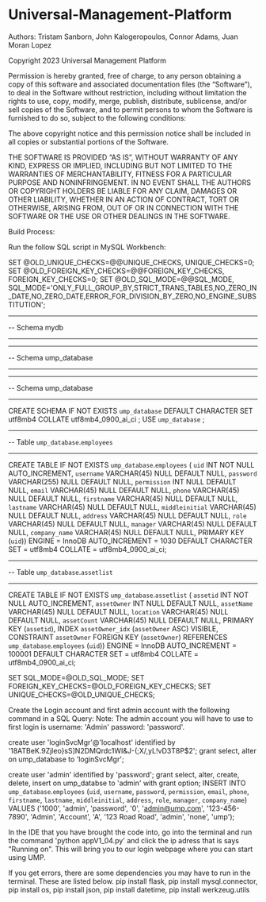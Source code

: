 # Universal-Management-Platform
Authors: Tristam Sanborn, John Kalogeropoulos, Connor Adams, Juan Moran Lopez

Copyright 2023 Universal Management Platform

Permission is hereby granted, free of charge, to any person obtaining a copy of this software and associated documentation files (the “Software”), to deal in the Software without restriction, including without limitation the rights to use, copy, modify, merge, publish, distribute, sublicense, and/or sell copies of the Software, and to permit persons to whom the Software is furnished to do so, subject to the following conditions:

The above copyright notice and this permission notice shall be included in all copies or substantial portions of the Software.

THE SOFTWARE IS PROVIDED “AS IS”, WITHOUT WARRANTY OF ANY KIND, EXPRESS OR IMPLIED, INCLUDING BUT NOT LIMITED TO THE WARRANTIES OF MERCHANTABILITY, FITNESS FOR A PARTICULAR PURPOSE AND NONINFRINGEMENT. IN NO EVENT SHALL THE AUTHORS OR COPYRIGHT HOLDERS BE LIABLE FOR ANY CLAIM, DAMAGES OR OTHER LIABILITY, WHETHER IN AN ACTION OF CONTRACT, TORT OR OTHERWISE, ARISING FROM, OUT OF OR IN CONNECTION WITH THE SOFTWARE OR THE USE OR OTHER DEALINGS IN THE SOFTWARE.


Build Process:

Run the follow SQL script in MySQL Workbench:

SET @OLD_UNIQUE_CHECKS=@@UNIQUE_CHECKS, UNIQUE_CHECKS=0;
SET @OLD_FOREIGN_KEY_CHECKS=@@FOREIGN_KEY_CHECKS, FOREIGN_KEY_CHECKS=0;
SET @OLD_SQL_MODE=@@SQL_MODE, SQL_MODE='ONLY_FULL_GROUP_BY,STRICT_TRANS_TABLES,NO_ZERO_IN_DATE,NO_ZERO_DATE,ERROR_FOR_DIVISION_BY_ZERO,NO_ENGINE_SUBSTITUTION';

-- -----------------------------------------------------
-- Schema mydb
-- -----------------------------------------------------
-- -----------------------------------------------------
-- Schema ump_database
-- -----------------------------------------------------

-- -----------------------------------------------------
-- Schema ump_database
-- -----------------------------------------------------
CREATE SCHEMA IF NOT EXISTS `ump_database` DEFAULT CHARACTER SET utf8mb4 COLLATE utf8mb4_0900_ai_ci ;
USE `ump_database` ;

-- -----------------------------------------------------
-- Table `ump_database`.`employees`
-- -----------------------------------------------------
CREATE TABLE IF NOT EXISTS `ump_database`.`employees` (
  `uid` INT NOT NULL AUTO_INCREMENT,
  `username` VARCHAR(45) NULL DEFAULT NULL,
  `password` VARCHAR(255) NULL DEFAULT NULL,
  `permission` INT NULL DEFAULT NULL,
  `email` VARCHAR(45) NULL DEFAULT NULL,
  `phone` VARCHAR(45) NULL DEFAULT NULL,
  `firstname` VARCHAR(45) NULL DEFAULT NULL,
  `lastname` VARCHAR(45) NULL DEFAULT NULL,
  `middleinitial` VARCHAR(45) NULL DEFAULT NULL,
  `address` VARCHAR(45) NULL DEFAULT NULL,
  `role` VARCHAR(45) NULL DEFAULT NULL,
  `manager` VARCHAR(45) NULL DEFAULT NULL,
  `company_name` VARCHAR(45) NULL DEFAULT NULL,
  PRIMARY KEY (`uid`))
ENGINE = InnoDB
AUTO_INCREMENT = 1030
DEFAULT CHARACTER SET = utf8mb4
COLLATE = utf8mb4_0900_ai_ci;


-- -----------------------------------------------------
-- Table `ump_database`.`assetlist`
-- -----------------------------------------------------
CREATE TABLE IF NOT EXISTS `ump_database`.`assetlist` (
  `assetid` INT NOT NULL AUTO_INCREMENT,
  `assetOwner` INT NULL DEFAULT NULL,
  `assetName` VARCHAR(45) NULL DEFAULT NULL,
  `location` VARCHAR(45) NULL DEFAULT NULL,
  `assetCount` VARCHAR(45) NULL DEFAULT NULL,
  PRIMARY KEY (`assetid`),
  INDEX `assetOwner_idx` (`assetOwner` ASC) VISIBLE,
  CONSTRAINT `assetOwner`
    FOREIGN KEY (`assetOwner`)
    REFERENCES `ump_database`.`employees` (`uid`))
ENGINE = InnoDB
AUTO_INCREMENT = 100001
DEFAULT CHARACTER SET = utf8mb4
COLLATE = utf8mb4_0900_ai_ci;


SET SQL_MODE=@OLD_SQL_MODE;
SET FOREIGN_KEY_CHECKS=@OLD_FOREIGN_KEY_CHECKS;
SET UNIQUE_CHECKS=@OLD_UNIQUE_CHECKS;

Create the Login account and first admin account with the following command in a SQL Query:
Note: The admin account you will have to use to first login is username: 'Admin' password: 'password'.

create user 'loginSvcMgr'@'localhost' identified by '18ATBeK.9Zjleo\}sS]N2DMQrdc1WI&J-(;X/,yL!vD3T8P$2';
grant select, alter
on ump_database
to 'loginSvcMgr';

create user 'admin' identified by 'password';
grant select, alter, create, delete, insert
on ump_databse
to 'admin' with grant option;
INSERT INTO `ump_database`.`employees` (`uid`, `username`, `password`, `permission`, `email`, `phone`, `firstname`, `lastname`, `middleinitial`, `address`, `role`, `manager`, `company_name`) VALUES ('1000', 'admin', 'password', '0', 'admin@ump.com', '123-456-7890', 'Admin', 'Account', 'A', '123 Road Road', 'admin', 'none', 'ump');


In the IDE that you have brought the code into, go into the terminal and run the command 'python appV1_04.py' and click the ip adress that is says "Running on".
This will bring you to our login webpage where you can start using UMP.

If you get errors, there are some dependencies you may have to run in the terminal. These are listed below. 
pip install flask, pip install mysql.connector, pip install os, pip install json, pip install datetime, pip install werkzeug.utils
